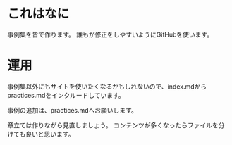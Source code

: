 # これはなに

事例集を皆で作ります。
誰もが修正をしやすいようにGitHubを使います。

# 運用

事例集以外にもサイトを使いたくなるかもしれないので、index.mdからpractices.mdをインクルードしています。

事例の追加は、practices.mdへお願いします。

章立ては作りながら見直しましょう。
コンテンツが多くなったらファイルを分けても良いと思います。
